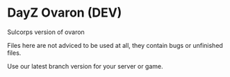 DayZ Ovaron (DEV)
===========

Sulcorps version of ovaron

Files here are not adviced to be used at all, they contain bugs or unfinished files.

Use our latest branch version for your server or game.
